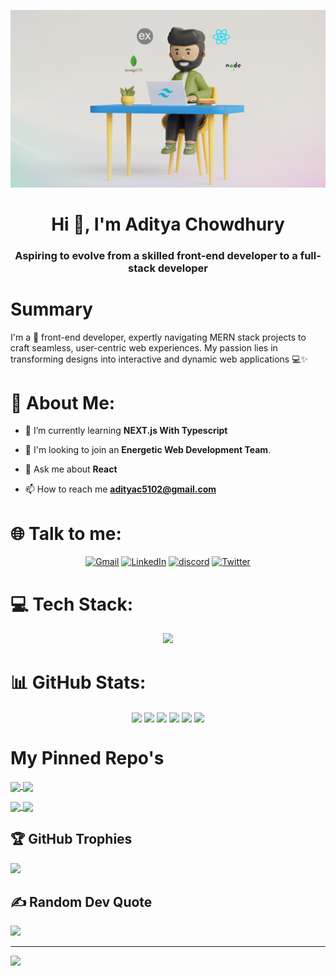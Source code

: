 ![Cover Image](/assets/banner.png)

<h1 align="center">Hi 👋, I'm Aditya Chowdhury</h1>
<h3 align="center">Aspiring to evolve from a skilled front-end developer to a full-stack developer</h3>

# Summary

I'm a 🚀 front-end developer, expertly navigating MERN stack projects to craft seamless, user-centric web experiences. My passion lies in transforming designs into interactive and dynamic web applications 💻✨

# 💫 About Me:

- 🌱 I’m currently learning **NEXT.js With Typescript**

- 👯 I'm looking to join an **Energetic Web Development Team**.

- 💬 Ask me about **React**

- 📫 How to reach me **adityac5102@gmail.com**

# 🌐 Talk to me:

<div align='center'>

[![Gmail](https://img.shields.io/badge/Gmail-ffffff?logo=gmail)](mailto:adityac5102@gmail.com)
[![LinkedIn](https://img.shields.io/badge/LinkedIn-%230077B5.svg?logo=linkedin&logoColor=white)](https://linkedin.com/in/aditya-chowdhury-durjoy)
[![discord](https://img.shields.io/badge/Discord-5865F2?logo=discord&logoColor=white)](https://discordapp.com/users/aditya6643)
[![Twitter](https://img.shields.io/badge/Twitter-%231DA1F2.svg?logo=Twitter&logoColor=white)](https://twitter.com/aditya_durjoy2)

</div>

# 💻 Tech Stack:

<p align="center">
  <a href="https://skillicons.dev">
    <img src="https://skillicons.dev/icons?i=html,css,js,github,mongodb,express,react,nodejs,tailwind,materialui,bootstrap,firebase&perline=4" />
  </a>
</p>

# 📊 GitHub Stats:

<div align='center'>
  
<img align="center" src="https://streak-stats.demolab.com?.com?user=AdityaChowdhury2&theme=graywhite&hide_border=true&border_radius=10&date_format=j%20M%5B%20Y%5D&card_width=700"/>

<img align="center" src="https://github-profile-summary-cards.vercel.app/api/cards/profile-details?username=AdityaChowdhury2&theme=graywhite"/>

<img align="center" src="https://github-profile-summary-cards.vercel.app/api/cards/productive-time?username=AdityaChowdhury2&theme=graywhite"/>
<img align="center" src="https://github-profile-summary-cards.vercel.app/api/cards/stats?username=AdityaChowdhury2&theme=graywhite"/>
<img align="center" src="https://github-profile-summary-cards.vercel.app/api/cards/repos-per-language?username=AdityaChowdhury2&theme=graywhite"/>
<img align="center" src="https://github-profile-summary-cards.vercel.app/api/cards/most-commit-language?username=AdityaChowdhury2&theme=graywhite"/>

</div>

# My Pinned Repo's

<a href="https://github.com/AdityaChowdhury2/tech-trove-client">
  <img align="center" src="https://github-readme-stats.vercel.app/api/pin/?username=AdityaChowdhury2&repo=tech-trove-client&theme=graywhite&border_radius=10" />
</a>
<a href="https://github.com/AdityaChowdhury2/digital-daynamo-client">
  <img align="center" src="https://github-readme-stats.vercel.app/api/pin/?username=AdityaChowdhury2&repo=digital-daynamo-client&theme=graywhite&border_radius=10" />
</a>
<p><p/>
<a href="https://github.com/AdityaChowdhury2/majesty-royal-hotel-client">
  <img align="center" src="https://github-readme-stats.vercel.app/api/pin/?username=AdityaChowdhury2&repo=majesty-royal-hotel-client&theme=graywhite&border_radius=10" />
</a>
<a href="https://github.com/AdityaChowdhury2/elysian-events-client-aditya">
  <img align="center" src="https://github-readme-stats.vercel.app/api/pin/?username=AdityaChowdhury2&repo=elysian-events-client-aditya&theme=graywhite&border_radius=10" />
</a>

## 🏆 GitHub Trophies

![](https://github-profile-trophy.vercel.app/?username=AdityaChowdhury2&margin-w=10&&theme=oldie&margin-h=10&title=Repositories,Experience,PullRequest,Commits,Joined2020)

## ✍️ Random Dev Quote

![](https://quotes-github-readme.vercel.app/api?type=horizontal&theme=graywhite)

---

[![](https://visitcount.itsvg.in/api?id=AdityaChowdhury2&icon=0&color=1)](https://visitcount.itsvg.in)
